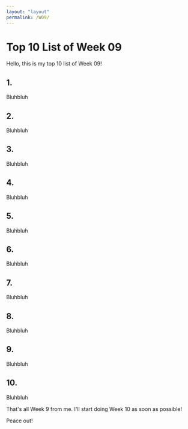 ```yaml
---
layout: "layout"
permalink: /W09/
---
```


# Top 10 List of Week 09

Hello, this is my top 10 list of Week 09!

## 1. []()

Bluhbluh

## 2. []()

Bluhbluh

## 3. []()

Bluhbluh

## 4. []()

Bluhbluh

## 5. []()

Bluhbluh

## 6. []()

Bluhbluh

## 7. []()

Bluhbluh

## 8. []()

Bluhbluh

## 9. []()

Bluhbluh

## 10. []()

Bluhbluh

That's all Week 9 from me. I'll start doing Week 10 as soon as possible!

Peace out!
